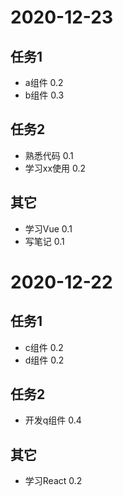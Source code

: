 # 2020-12-23
## 任务1
* a组件 0.2
* b组件 0.3

## 任务2
* 熟悉代码 0.1
* 学习xx使用 0.2

## 其它
* 学习Vue 0.1
* 写笔记 0.1

# 2020-12-22
## 任务1
* c组件 0.2
* d组件 0.2

## 任务2
* 开发q组件 0.4

## 其它
* 学习React 0.2